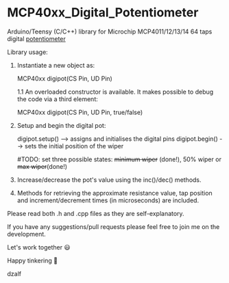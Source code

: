 # MCP40xx_Digital_Potentiometer

Arduino/Teensy (C/C++) library for Microchip MCP4011/12/13/14 64 taps digital [potentiometer](http://ww1.microchip.com/downloads/en/DeviceDoc/20001978D.pdf)

Library usage:

1. Instantiate a new object as:

      MCP40xx digipot(CS Pin, UD Pin)
      
    1.1 An overloaded constructor is available. It makes possible to debug the code via a third element:
      
      MCP40xx digipot(CS Pin, UD Pin, true/false) 
      
2. Setup and begin the digital pot:
    
    digipot.setup() --> assigns and initialises the digital pins
    digipot.begin() --> sets the initial position of the wiper 
                        
     #TODO: set three possible states: ~~minimum wiper~~ (done!), 50% wiper or ~~max wiper~~(done!)
    
3. Increase/decrease the pot's value using the inc()/dec() methods.

4. Methods for retrieving the approximate resistance value, tap position and increment/decrement times (in microseconds) are included.

Please read both .h and .cpp files as they are self-explanatory.

If you have any suggestions/pull requests please feel free to join me on the development.

Let's work together :smiley:

Happy tinkering :beer:

dzalf
